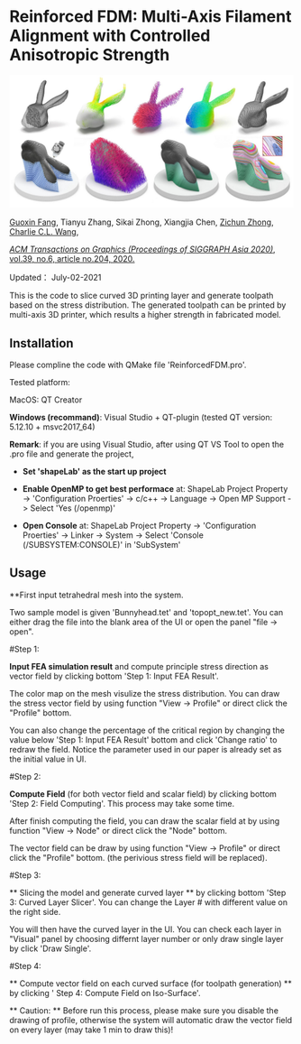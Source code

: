 # Reinforced FDM: Multi-Axis Filament Alignment with Controlled Anisotropic Strength

![](Library/framework.jpg)

[Guoxin Fang](https://guoxinfang.github.io/),
Tianyu Zhang, Sikai Zhong, Xiangjia Chen, 
[Zichun Zhong](https://zichunzhong.github.io/),
[Charlie C.L. Wang](https://mewangcl.github.io/), 

[*ACM Transactions on Graphics (Proceedings of SIGGRAPH Asia 2020)*, vol.39, no.6, article no.204, 2020.](https://dl.acm.org/doi/abs/10.1145/3414685.3417834)

Updated： July-02-2021

This is the code to slice curved 3D printing layer and generate toolpath based on the stress distribution. The generated toolpath can be printed by multi-axis 3D printer, which results a higher strength in fabricated model.

## Installation

Please compline the code with QMake file 'ReinforcedFDM.pro'.

Tested platform: 

MacOS: QT Creator 

**Windows (recommand)**: Visual Studio + QT-plugin (tested QT version: 5.12.10 + msvc2017_64)

**Remark**: if you are using Visual Studio, after using QT VS Tool to open the .pro file and generate the project,

- **Set 'shapeLab' as the start up project**

- **Enable OpenMP to get best performace** at: ShapeLab Project Property -> 'Configuration Proerties' -> c/c++ -> Language -> Open MP Support -> Select 'Yes (/openmp)'

- **Open Console** at: ShapeLab Project Property -> 'Configuration Proerties' -> Linker -> System -> Select 'Console (/SUBSYSTEM:CONSOLE)' in 'SubSystem'

## Usage

**First input tetrahedral mesh into the system. 

Two sample model is given 'Bunnyhead.tet' and 'topopt_new.tet'. You can either drag the file into the blank area of the UI or open the panel "file -> open".

#Step 1: 

**Input FEA simulation result** and compute principle stress direction as vector field by clicking bottom 'Step 1: Input FEA Result'.

The color map on the mesh visulize the stress distribution. You can draw the stress vector field by using function "View -> Profile" or direct click the "Profile" bottom.

You can also change the percentage of the critical region by changing the value below 'Step 1: Input FEA Result' bottom and click 'Change ratio' to redraw the field. Notice the parameter used in our paper is already set as the initial value in UI.

#Step 2: 

**Compute Field** (for both vector field and scalar field) by clicking bottom 'Step 2: Field Computing'. This process may take some time.

After finish computing the field, you can draw the scalar field at by using function "View -> Node" or direct click the "Node" bottom.

The vector field can be draw by using function "View -> Profile" or direct click the "Profile" bottom. (the perivious stress field will be replaced).

#Step 3:

** Slicing the model and generate curved layer ** by clicking bottom 'Step 3: Curved Layer Slicer'. You can change the Layer # with different value on the right side.

You will then have the curved layer in the UI. You can check each layer in "Visual" panel by choosing differnt layer number or only draw single layer by click 'Draw Single'.

#Step 4:

** Compute vector field on each curved surface (for toolpath generation) ** by clicking ' Step 4: Compute Field on Iso-Surface'.

** Caution: ** Before run this process, please make sure you disable the drawing of profile, otherwise the system will automatic draw the vector field on every layer (may take 1 min to draw this)!
